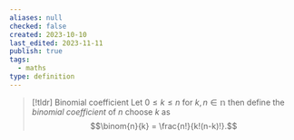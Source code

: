 ```yaml
---
aliases: null
checked: false
created: 2023-10-10
last_edited: 2023-11-11
publish: true
tags:
  - maths
type: definition
---
```

>[!tldr] Binomial coefficient
>Let $0 \leq k \leq n$ for $k,n \in \mathbb{n}$ then define the *binomial coefficient* of $n$ choose $k$ as
>$$\binom{n}{k} = \frac{n!}{k!(n-k)!}.$$

